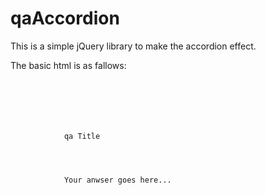qaAccordion
===========

This is a simple jQuery library to make the accordion effect.

The basic html is as fallows:

<pre><code>
<div id="qaAccordion_wrapper">
	<div class="qa_item">
		<div class="qa_question qa_off">
			qa Title
		</div>
		<div class="qa_answer">
			Your anwser goes here...
		</div>
	</div>
</div><!-- qaAccordion_wrapper -->
</pre></code>